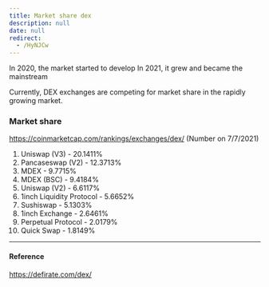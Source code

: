 ```yaml
---
title: Market share dex
description: null
date: null
redirect:
  - /HyNJCw
---
```


In 2020, the market started to develop In 2021, it grew and became the mainstream

Currently, DEX exchanges are competing for market share in the rapidly growing market.

### Market share

https://coinmarketcap.com/rankings/exchanges/dex/ (Number on 7/7/2021)

1. Uniswap (V3) - 20.1411%
2. Pancaseswap (V2) - 12.3713%
3. MDEX - 9.7715%
4. MDEX (BSC) - 9.4184%
5. Uniswap (V2) - 6.6117%
6. 1inch Liquidity Protocol - 5.6652%
7. Sushiswap - 5.1303%
8. 1inch Exchange - 2.6461%
9. Perpetual Protocol - 2.0179%
10. Quick Swap - 1.8149%

---

#### Reference

https://defirate.com/dex/
